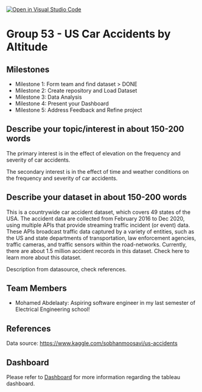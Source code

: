 [![Open in Visual Studio Code](https://classroom.github.com/assets/open-in-vscode-f059dc9a6f8d3a56e377f745f24479a46679e63a5d9fe6f495e02850cd0d8118.svg)](https://classroom.github.com/online_ide?assignment_repo_id=5947812&assignment_repo_type=AssignmentRepo)

# Group 53 - US Car Accidents by Altitude

## Milestones

- Milestone 1: Form team and find dataset > DONE
- Milestone 2: Create repository and Load Dataset
- Milestone 3: Data Analysis
- Milestone 4: Present your Dashboard
- Milestone 5: Address Feedback and Refine project

## Describe your topic/interest in about 150-200 words

The primary interest is in the effect of elevation on the frequency and severity of car accidents.

The secondary interest is in the effect of time and weather conditions on the frequency and severity of car accidents.

## Describe your dataset in about 150-200 words

This is a countrywide car accident dataset, which covers 49 states of the USA. The accident data are collected from February 2016 to Dec 2020, using multiple APIs that provide streaming traffic incident (or event) data. These APIs broadcast traffic data captured by a variety of entities, such as the US and state departments of transportation, law enforcement agencies, traffic cameras, and traffic sensors within the road-networks. Currently, there are about 1.5 million accident records in this dataset. Check here to learn more about this dataset.

Description from datasource, check references.

## Team Members

- Mohamed Abdelaaty: Aspiring software engineer in my last semester of Electrical Engineering school!

## References

Data source: <https://www.kaggle.com/sobhanmoosavi/us-accidents>

## Dashboard

Please refer to [Dashboard](https://github.com/data301-2021-winter1/project-group53/blob/main/dashboard/README.md) for more information regarding the tableau dashboard.
